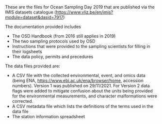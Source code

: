 These are the files for Ocean Sampling Day 2019 that are published via the IMIS datasets catalogue (https://www.vliz.be/en/imis?module=dataset&dasid=7917)

The documentation provided includes

* The OSD Handbook (from 2016 still applies in 2019)
* The two sampling protocols used by OSD
* Instructions that were provided to the sampling scientists for filling in their logsheets
* The data policy, permits and precedures

The data files provided are:

* A CSV file with the collected environmental, event, and omics data (being ENA, https://www.ebi.ac.uk/ena/browser/home, accession numbers). Version 1 was published on 29/11/2021. For Version 2 data flags were added to mitigate confusion about the units being provided for the environmental measurements, and character malformations were corrected. 
* A CSV metadata file which lists the definitions of the terms used in the data file
* The station information spreadsheet
